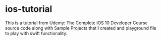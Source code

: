 # ios-tutorial
This is a tutorial from Udemy: The Complete iOS 10 Developer Course source code 
along with Sample Projects that I created and playground file to play with swift functionality. 
